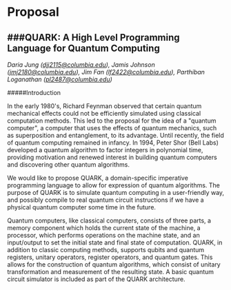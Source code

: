 Proposal
========

###QUARK: A High Level Programming Language for Quantum Computing
---

*Daria Jung (djj2115@columbia.edu), Jamis Johnson (jmj2180@columbia.edu), Jim Fan (lf2422@columbia.edu), Parthiban Loganathan (pl2487@columbia.edu)*

#####Introduction

In the early 1980's, Richard Feynman observed that certain quantum mechanical effects could not be efficiently simulated using classical computation methods. This led to the proposal for the idea of a "quantum computer", a computer that uses the effects of quantum mechanics, such as superposition and entanglement, to its advantage. Until recently, the field of quantum computing remained in infancy. In 1994, Peter Shor (Bell Labs) developed a quantum algorithm to factor integers in polynomial time, providing motivation and renewed interest in building quantum computers and discovering other quantum algorithms. 

We would like to propose QUARK, a domain-specific imperative programming language to allow for expression of quantum algorithms. The purpose of QUARK is to simulate quantum computing in a user-friendly way, and possibly compile to real quantum circuit instructions if we have a physical quantum computer some time in the future. 

Quantum computers, like classical computers, consists of three parts, a memory component which holds the current state of the machine, a processor, which performs operations on the machine state, and an input/output to set the initial state and final state of computation. QUARK, in addition to classic computing methods, supports qubits and quantum registers, unitary operators, register operators, and quantum gates. This allows for the construction of quantum algorithms, which consist of unitary transformation and measurement of the resulting state. A basic quantum circuit simulator is included as part of the QUARK architecture.